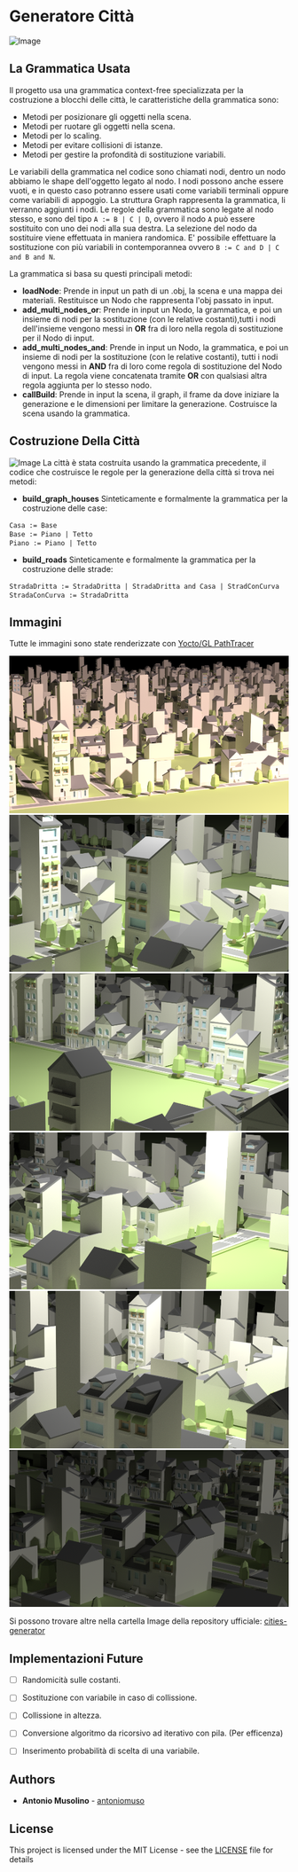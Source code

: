 # Generatore Città
![Image](Images/image_1920_pixel.jpg)
## La Grammatica Usata
Il progetto usa una grammatica context-free specializzata per la costruzione a blocchi delle città, le caratteristiche della grammatica sono:
- Metodi per posizionare gli oggetti nella scena.
- Metodi per ruotare gli oggetti nella scena.
- Metodi per lo scaling.
- Metodi per evitare collisioni di istanze.
- Metodi per gestire la profondità di sostituzione variabili.

Le variabili della grammatica nel codice sono chiamati nodi, dentro un nodo abbiamo le shape dell'oggetto legato al nodo.
I nodi possono anche essere vuoti, e in questo caso potranno essere usati come variabili terminali oppure come variabili di appoggio.
La struttura Graph rappresenta la grammatica, li verranno aggiunti i nodi.
Le regole della grammatica sono legate al nodo stesso, e sono del tipo `A := B | C | D`, ovvero il nodo `A` può essere sostituito con uno dei nodi alla sua destra. La selezione del nodo da sostituire viene effettuata in maniera randomica. E' possibile effettuare la sostituzione con più variabili in contemporannea ovvero `B := C and D | C and B and N`.

La grammatica si basa su questi principali metodi:
- **loadNode**: Prende in input un path di un .obj, la scena e una mappa dei materiali. Restituisce un Nodo che rappresenta l'obj passato in input. 
- **add_multi_nodes_or**: Prende in input un Nodo, la grammatica, e poi un insieme di nodi per la sostituzione (con le relative costanti),tutti i nodi dell'insieme vengono messi in **OR** fra di loro nella regola di sostituzione per il Nodo di input.
- **add_multi_nodes_and**: Prende in input un Nodo, la grammatica, e poi un insieme di nodi per la sostituzione (con le relative costanti), tutti i nodi vengono messi in **AND** fra di loro come regola di sostituzione del Nodo di input. La regola viene concatenata tramite **OR** con qualsiasi altra regola aggiunta per lo stesso nodo.
- **callBuild**: Prende in input la scena, il graph, il frame da dove iniziare la generazione e le dimensioni per limitare la generazione. Costruisce la scena usando la grammatica.

## Costruzione Della Città
![Image](out.png)
La città è stata costruita usando la grammatica precedente, il codice che costruisce le regole per la generazione della città si trova nei metodi: 
- **build_graph_houses** Sinteticamente e formalmente la grammatica per la costruzione delle case:
```
Casa := Base
Base := Piano | Tetto
Piano := Piano | Tetto
```
- **build_roads** Sinteticamente e formalmente la grammatica per la costruzione delle strade:
```
StradaDritta := StradaDritta | StradaDritta and Casa | StradConCurva 
StradaConCurva := StradaDritta
```



## Immagini
Tutte le immagini sono state renderizzate con [Yocto/GL PathTracer](https://github.com/xelatihy/yocto-gl/blob/master/apps/ytrace.cpp)

![Image](Images/sunset.png)
![Image](Images/image7.png)
![Image](Images/out1.png)
![Image](Images/out9.png)
![Image](Images/out5.png)
![Image](Images/moon.png)

Si possono trovare altre nella cartella Image della repository ufficiale: [cities-generator](https://github.com/antoniomuso/cities-generator)

## Implementazioni Future
- [ ] Randomicità sulle costanti.
- [ ] Sostituzione con variabile in caso di collissione.
- [ ] Collissione in altezza.
- [ ] Conversione algoritmo da ricorsivo ad iterativo con pila. (Per efficenza) 
- [ ] Inserimento probabilità di scelta di una variabile.


## Authors

* **Antonio Musolino** - [antoniomuso](https://github.com/antoniomuso)

## License

This project is licensed under the MIT License - see the [LICENSE](LICENSE) file for details
